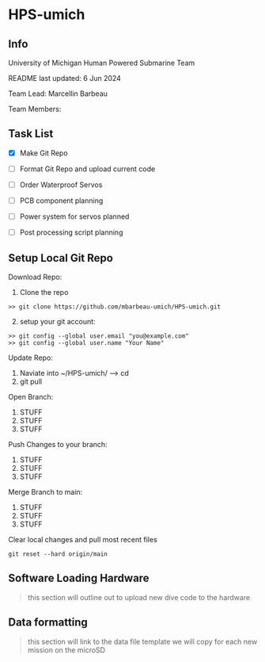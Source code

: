 # HPS-umich
## Info
University of Michigan Human Powered Submarine Team 

README last updated: 6 Jun 2024

Team Lead: Marcellin Barbeau

Team Members: 

## Task List
- [x] Make Git Repo
- [ ] Format Git Repo and upload current code
- [ ] Order Waterproof Servos 
- [ ] PCB component planning
- [ ] Power system for servos planned
- [ ] Post processing script planning


## Setup Local Git Repo
Download Repo:
1. Clone the repo

```
>> git clone https://github.com/mbarbeau-umich/HPS-umich.git
```

2. setup your git account:

```
>> git config --global user.email "you@example.com"
>> git config --global user.name "Your Name"
```

Update Repo:
1. Naviate into ~/HPS-umich/ --> cd 
2. git pull

Open Branch:
1. STUFF
2. STUFF
3. STUFF

Push Changes to your branch:
1. STUFF
2. STUFF
3. STUFF

Merge Branch to main:
1. STUFF
2. STUFF
3. STUFF

Clear local changes and pull most recent files
```
git reset --hard origin/main
```

## Software Loading Hardware

> this section will outline out to upload new dive code to the hardware


## Data formatting

> this section will link to the data file template we will copy for each new mission on the microSD


